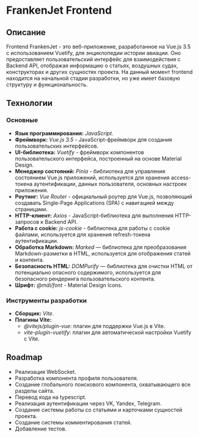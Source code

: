 # FrankenJet Frontend

## Описание

Frontend FrankenJet - это веб-приложение, разработанное на Vue.js 3.5 с использованием Vuetify, для энциклопедии истории авиации. Оно предоставляет пользовательский интерфейс для взаимодействия с Backend API, отображая информацию о статьях, воздушных судах, конструкторах и других сущностях проекта.  На данный момент frontend находится на начальной стадии разработки, но уже имеет базовую структуру и функциональность.

## Технологии

### Основные

* **Язык программирования:** _JavaScript_.
* **Фреймворк:** _Vue.js 3.5_ - JavaScript-фреймворк для создания пользовательских интерфейсов.
* **UI-библиотека:** _Vuetify_ - фреймворк компонентов пользовательского интерфейса, построенный на основе Material Design.
* **Менеджер состояний:** _Pinia_ - библиотека для управления состоянием Vue.js приложений, используется для хранения access-токена аутентификации, данных пользователя, основных настроек приложения.
* **Роутинг:** _Vue Router_ - официальный роутер для Vue.js, позволяющий создавать Single-Page Applications (SPA) с навигацией между страницами.
* **HTTP-клиент:** _Axios_ - JavaScript-библиотека для выполнения HTTP-запросов к Backend API.
* **Работа с cookie:** _js-cookie_ - библиотека для работы с cookie файлами, используется для хранения refresh-токена аутентификации.
* **Обработка Markdown:** _Marked_ — библиотека для преобразования Markdown-разметки в HTML, используется для отображения статей и контента.
* **Безопасность HTML:** _DOMPurify_ — библиотека для очистки HTML от потенциально опасного содержимого, используется для безопасного рендеринга пользовательского контента.
* **Шрифт:** _@mdi/font_ - Material Design Icons.

### Инструменты разработки

* **Сборщик:** _Vite_.
* **Плагины Vite:**
  * _@vitejs/plugin-vue_: плагин для поддержки Vue.js в Vite.
  * _vite-plugin-vuetify_: плагин для автоматической настройки Vuetify с Vite.

## Roadmap

* Реализация WebSocket.
* Разработка компонента профиля пользователя.
* Создание глобального поискового компонента, охватывающего все разделы сайта.
* Перевод кода на typescript.
* Реализация аутентификации через VK, Yandex, Telegram.
* Создание системы работы со статьями и карточками сущностей проекта.
* Создание системы комментирования статей.
* Добавление тестов.
